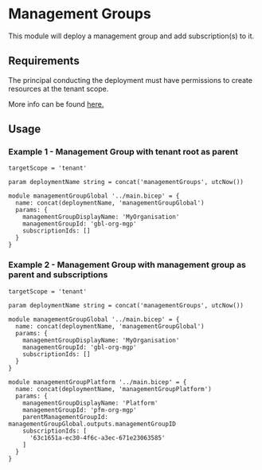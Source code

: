 # Management Groups
This module will deploy a management group and add subscription(s) to it.

## Requirements
The principal conducting the deployment must have permissions to create resources at the tenant scope. 

More info can be found [here.](https://docs.microsoft.com/en-us/azure/azure-resource-manager/templates/deploy-to-tenant?tabs=azure-cli#required-access)

## Usage

### Example 1 - Management Group with tenant root as parent
``` bicep
targetScope = 'tenant'

param deploymentName string = concat('managementGroups', utcNow())

module managementGroupGlobal '../main.bicep' = {
  name: concat(deploymentName, 'managementGroupGlobal')
  params: {
    managementGroupDisplayName: 'MyOrganisation'
    managementGroupId: 'gbl-org-mgp'
    subscriptionIds: []
  }
}
```

### Example 2 - Management Group with management group as parent and subscriptions
``` bicep
targetScope = 'tenant'

param deploymentName string = concat('managementGroups', utcNow())

module managementGroupGlobal '../main.bicep' = {
  name: concat(deploymentName, 'managementGroupGlobal')
  params: {
    managementGroupDisplayName: 'MyOrganisation'
    managementGroupId: 'gbl-org-mgp'
    subscriptionIds: []
  }
}

module managementGroupPlatform '../main.bicep' = {
  name: concat(deploymentName, 'managementGroupPlatform')
  params: {
    managementGroupDisplayName: 'Platform'
    managementGroupId: 'pfm-org-mgp'
    parentManagementGroupId: managementGroupGlobal.outputs.managementGroupID
    subscriptionIds: [
      '63c1651a-ec30-4f6c-a3ec-671e23063585'
    ]
  }
}
```